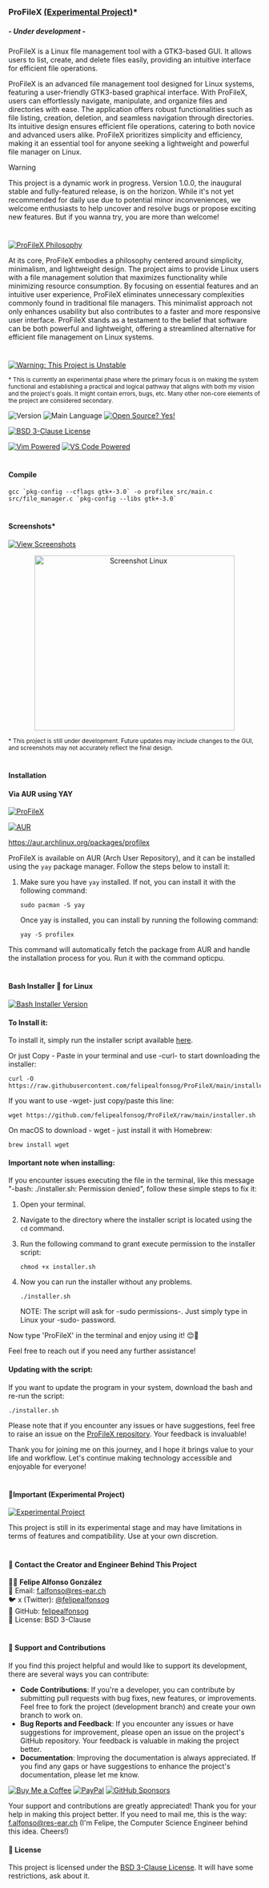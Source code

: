 ### ProFileX [(Experimental Project)](#important-experimental-project)* 
##### - Under development -
ProFileX is a Linux file management tool with a GTK3-based GUI. It allows users to list, create, and delete files easily, providing an intuitive interface for efficient file operations.

ProFileX is an advanced file management tool designed for Linux systems, featuring a user-friendly GTK3-based graphical interface. With ProFileX, users can effortlessly navigate, manipulate, and organize files and directories with ease. The application offers robust functionalities such as file listing, creation, deletion, and seamless navigation through directories. Its intuitive design ensures efficient file operations, catering to both novice and advanced users alike. ProFileX prioritizes simplicity and efficiency, making it an essential tool for anyone seeking a lightweight and powerful file manager on Linux.

> [!WARNING]
> This project is a dynamic work in progress. Version 1.0.0, the inaugural stable and fully-featured release, 
> is on the horizon. While it's not yet recommended for daily use due to potential minor inconveniences,
> we welcome enthusiasts to help uncover and resolve bugs or propose exciting new features. But if you wanna try, you are more than welcome!

# 

[![ProFileX Philosophy](https://img.shields.io/badge/ProFileX-Philosophy-green)](#)

At its core, ProFileX embodies a philosophy centered around simplicity, minimalism, and lightweight design. The project aims to provide Linux users with a file management solution that maximizes functionality while minimizing resource consumption. By focusing on essential features and an intuitive user experience, ProFileX eliminates unnecessary complexities commonly found in traditional file managers. This minimalist approach not only enhances usability but also contributes to a faster and more responsive user interface. ProFileX stands as a testament to the belief that software can be both powerful and lightweight, offering a streamlined alternative for efficient file management on Linux systems.

#

[![Warning: This Project is Unstable](https://img.shields.io/badge/Warning-This_Project_is_Unstable-black)](#)

<sub>* This is currently an experimental phase where the primary focus is on making the system functional and establishing a practical and logical pathway that aligns with both my vision and the project's goals. It might contain errors, bugs, etc. Many other non-core elements of the project are considered secondary.</sub>

![Version](https://img.shields.io/github/release/felipealfonsog/ProFileX.svg?style=flat&color=blue)
![Main Language](https://img.shields.io/github/languages/top/felipealfonsog/ProFileX.svg?style=flat&color=blue)
[![Open Source? Yes!](https://badgen.net/badge/Open%20Source%20%3F/Yes%21/blue?icon=github)](https://github.com/Naereen/badges/)


[![BSD 3-Clause License](https://img.shields.io/badge/License-BSD%203--Clause-blue.svg)](https://opensource.org/licenses/BSD-3-Clause)

<!--
[![GPL license](https://img.shields.io/badge/License-GPL-blue.svg)](http://perso.crans.org/besson/LICENSE.html)
-->

[![Vim Powered](https://img.shields.io/badge/Vim-Powered-%2311AB00.svg?logo=vim&logoColor=white)](https://www.vim.org)
[![VS Code Powered](https://img.shields.io/badge/VS%20Code-Powered-%23007ACC.svg?logo=visualstudiocode&logoColor=white)](https://code.visualstudio.com/)

#

#### Compile

```
gcc `pkg-config --cflags gtk+-3.0` -o profilex src/main.c src/file_manager.c `pkg-config --libs gtk+-3.0`
```

#


#### Screenshots*

[![View Screenshots](https://img.shields.io/badge/View-Screenshots-yellow)](#)


<p align="center">
  <img src="./images/sshot-v0.0.6.png" alt="Screenshot Linux" width="400" height="350">
</p>

<sub>* This project is still under development. Future updates may include changes to the GUI, and screenshots may not accurately reflect the final design.</sub>

#

#### Installation
#### Via AUR using YAY

[![ProFileX](https://img.shields.io/badge/ProFileX-green)](#)

[![AUR](https://img.shields.io/aur/version/profilex)](https://aur.archlinux.org/packages/profilex)

<!-- 
[![AUR](https://img.shields.io/aur/version/profilex.svg)](https://aur.archlinux.org/packages/profilex)
-->

https://aur.archlinux.org/packages/profilex

ProFileX is available on AUR (Arch User Repository), and it can be installed using the `yay` package manager. Follow the steps below to install it:

1. Make sure you have `yay` installed. If not, you can install it with the following command:
   
   ```
   sudo pacman -S yay
   ```
   
   Once yay is installed, you can install by running the following command:
   
   ```
   yay -S profilex
   ```

This command will automatically fetch the package from AUR and handle the installation process for you.
Run it with the command opticpu.


#

#### Bash Installer 🚀 for Linux

[![Bash Installer Version](https://img.shields.io/badge/Bash%20Installer%20Version-Available-brightgreen)](#)

#### To Install it: 

To install it, simply run the installer script available [here](https://github.com/felipealfonsog/ProFileX/raw/main/installer.sh).

Or just Copy - Paste in your terminal and use -curl- to start downloading the installer:

   ```
   curl -O https://raw.githubusercontent.com/felipealfonsog/ProFileX/main/installer.sh
   ```

If you want to use -wget- just copy/paste this line:

   ```
   wget https://github.com/felipealfonsog/ProFileX/raw/main/installer.sh
   ```

   On macOS to download - wget - just install it with Homebrew:

   ```
   brew install wget
   ```


#### Important note when installing:

If you encounter issues executing the file in the terminal, like this message "-bash: ./installer.sh: Permission denied", follow these simple steps to fix it:

1. Open your terminal.
2. Navigate to the directory where the installer script is located using the `cd` command.
3. Run the following command to grant execute permission to the installer script:

   ```
   chmod +x installer.sh
   ```
   
4. Now you can run the installer without any problems.

   ```
   ./installer.sh
   ```
   NOTE: The script will ask for -sudo permissions-. Just simply type in Linux your -sudo- password.

Now type 'ProFileX' in the terminal and enjoy using it! 😊🚀


Feel free to reach out if you need any further assistance!

#### Updating with the script: 

If you want to update the program in your system, download the bash and re-run the script:

   ```
   ./installer.sh
   ```
Please note that if you encounter any issues or have suggestions, feel free to raise an issue on the [ProFileX repository](https://github.com/felipealfonsog/ProFileX/issues). Your feedback is invaluable!

Thank you for joining me on this journey, and I hope it brings value to your life and workflow. Let's continue making technology accessible and enjoyable for everyone!

#

#### 📝Important (Experimental Project)

[![Experimental Project](https://img.shields.io/badge/Project-Type%3A%20Experimental-blueviolet)](#)

This project is still in its experimental stage and may have limitations in terms of features and compatibility. Use at your own discretion.



#


#### 🌟 Contact the Creator and Engineer Behind This Project



👨‍💻 **Felipe Alfonso González**  
📧 Email: [f.alfonso@res-ear.ch](mailto:f.alfonso@res-ear.ch)  
🐦 x (Twitter): [@felipealfonsog](https://twitter.com/felipealfonsog)  
🔗 GitHub: [felipealfonsog](https://github.com/felipealfonsog)  
📄 License: BSD 3-Clause  


#

#### 🤝 Support and Contributions

If you find this project helpful and would like to support its development, there are several ways you can contribute:

- **Code Contributions**: If you're a developer, you can contribute by submitting pull requests with bug fixes, new features, or improvements. Feel free to fork the project (development branch) and create your own branch to work on.
- **Bug Reports and Feedback**: If you encounter any issues or have suggestions for improvement, please open an issue on the project's GitHub repository. Your feedback is valuable in making the project better.
- **Documentation**: Improving the documentation is always appreciated. If you find any gaps or have suggestions to enhance the project's documentation, please let me know.

[![Buy Me a Coffee](https://img.shields.io/badge/Buy%20Me%20a%20Coffee-%E2%98%95-FFDD00?style=flat-square&logo=buy-me-a-coffee&logoColor=black)](https://www.buymeacoffee.com/felipealfonsog)
[![PayPal](https://img.shields.io/badge/Donate%20with-PayPal-00457C?style=flat-square&logo=paypal&logoColor=white)](https://www.paypal.me/felipealfonsog)
[![GitHub Sponsors](https://img.shields.io/badge/Sponsor%20me%20on-GitHub-%23EA4AAA?style=flat-square&logo=github-sponsors&logoColor=white)](https://github.com/sponsors/felipealfonsog)

Your support and contributions are greatly appreciated! Thank you for your help in making this project better. If you need to mail me, this is the way: f.alfonso@res-ear.ch (I'm Felipe, the Computer Science Engineer behind this idea. Cheers!)


#### 📄 License

This project is licensed under the [BSD 3-Clause License](LICENSE). It will have some restrictions, ask about it.
